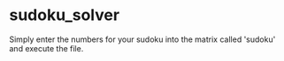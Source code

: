 # sudoku_solver

Simply enter the numbers for your sudoku into the matrix called 'sudoku' and execute the file.
